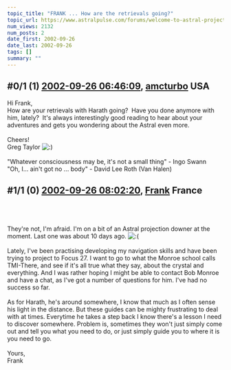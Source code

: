 ```yaml
---
topic_title: "FRANK ... How are the retrievals going?"
topic_url: https://www.astralpulse.com/forums/welcome-to-astral-projection-experiences!/frank-how-are-the-retrievals-going
num_views: 2132
num_posts: 2
date_first: 2002-09-26
date_last: 2002-09-26
tags: []
summary: ""
---
```


## \#0/1 (1) [2002-09-26 06:46:09](https://www.astralpulse.com/forums/index.php?msg=117771), [amcturbo](https://www.astralpulse.com/forums/profile/?u=803) USA ##
<section>
Hi Frank,
<br>
How are your retrievals with Harath going?  Have you done anymore with him, lately?  It's always interestingly good reading to hear about your adventures and gets you wondering about the Astral even more.
<br>
<br>
Cheers!
<br>
Greg Taylor
<img alt=":)" class="smiley" src="https://www.astralpulse.com/forums/Smileys/fugue/smiley.png" title="Smiley"/>
<br>
<br>
"Whatever consciousness may be, it's not a small thing" - Ingo Swann
<br>
"Oh, I... ain't got no ... body" - David Lee Roth (Van Halen)
</section>

## \#1/1 (0) [2002-09-26 08:02:20](https://www.astralpulse.com/forums/index.php?msg=13314), [Frank](https://www.astralpulse.com/forums/profile/?u=359) France ##
<section>
<br>
<br>
<br>
They're not, I'm afraid. I'm on a bit of an Astral projection downer at the moment. Last one was about 10 days ago.
<img alt=":(" class="smiley" src="https://www.astralpulse.com/forums/Smileys/fugue/sad.png" title="Sad"/>
<br>
<br>
Lately, I've been practising developing my navigation skills and have been trying to project to Focus 27. I want to go to what the Monroe school calls TMI-There, and see if it's all true what they say, about the crystal and everything. And I was rather hoping I might be able to contact Bob Monroe and have a chat, as I've got a number of questions for him. I've had no success so far.
<br>
<br>
As for Harath, he's around somewhere, I know that much as I often sense his light in the distance. But these guides can be mighty frustrating to deal with at times. Everytime he takes a step back I know there's a lesson I need to discover somewhere. Problem is, sometimes they won't just simply come out and tell you what you need to do, or just simply guide you to where it is you need to go.
<br>
<br>
Yours,
<br>
Frank
<br>
<br>
<br>
<br>
<br>
</section>